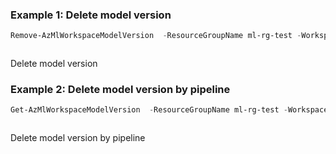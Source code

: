 ### Example 1: Delete model version
```powershell
Remove-AzMlWorkspaceModelVersion  -ResourceGroupName ml-rg-test -WorkspaceName mlworkspace-cli01 -Name modelcontainerpwsh01 -Version 1
```

```output
```

Delete model version

### Example 2: Delete model version by pipeline
```powershell
Get-AzMlWorkspaceModelVersion  -ResourceGroupName ml-rg-test -WorkspaceName mlworkspace-cli01 -Name modelcontainerpwsh01 -Version 1 | Remove-AzMlWorkspaceModelVersion 
```

```output
```

Delete model version by pipeline

